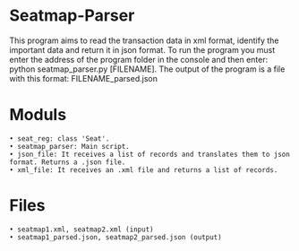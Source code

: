 # Seatmap-Parser

This program aims to read the transaction data in xml format, identify the important data and return it in json format.
To run the program you must enter the address of the program folder in the console and then enter: python seatmap_parser.py [FILENAME].
The output of the program is a file with this format: FILENAME_parsed.json

# Moduls

	• seat_reg: class 'Seat'.
	• seatmap_parser: Main script.
	• json_file: It receives a list of records and translates them to json format. Returns a .json file.
	• xml_file: It receives an .xml file and returns a list of records.

# Files

	• seatmap1.xml, seatmap2.xml (input)
	• seatmap1_parsed.json, seatmap2_parsed.json (output)